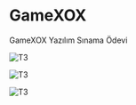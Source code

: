 # GameXOX
GameXOX Yazılım Sınama Ödevi

![T3](http://drive.google.com/uc?export=view&id=1S5OmxpOHIGYT6zMOXYxLWWjTSzc0SbWs)

![T3](http://drive.google.com/uc?export=view&id=1hk70JpYl4zN8q2uBk496iIR950gCgAHv)

![T3](http://drive.google.com/uc?export=view&id=1mINX1fki7nw28aiFoE72uH_2c2vx23rG)
